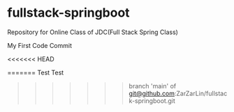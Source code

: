 # fullstack-springboot
Repository for Online Class of JDC(Full Stack Spring Class)

My First Code Commit

<<<<<<< HEAD

=======
Test Test
>>>>>>> branch 'main' of git@github.com:ZarZarLin/fullstack-springboot.git

